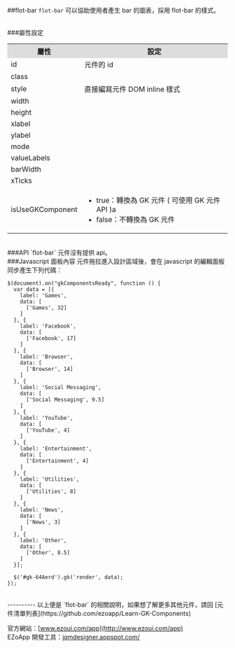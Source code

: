 ##flot-bar
`flot-bar` 可以協助使用者產生 bar 的圖表，採用 flot-bar 的樣式。   

<br/>
###屬性設定
<table>

<tr>
<th style="background:#ddd;">屬性</th>
<th style="background:#ddd;">設定</th>
</tr>

<tr>
<td>id</td>
<td>元件的 id</td>
</tr>

<tr>
<td>class</td>
<td></td>
</tr>

<tr>
<td>style</td>
<td>直接編寫元件 DOM inline 樣式</td>
</tr>

<tr>
<td>width</td>
<td></td>
</tr>

<tr>
<td>height</td>
<td></td>
</tr>

<tr>
<td>xlabel</td>
<td></td>
</tr>

<tr>
<td>ylabel</td>
<td></td>
</tr>

<tr>
<td>mode</td>
<td></td>
</tr>

<tr>
<td>valueLabels</td>
<td></td>
</tr>

<tr>
<td>barWidth</td>
<td></td>
</tr>

<tr>
<td>xTicks</td>
<td></td>
</tr>

<tr>
<td>isUseGKComponent</td>
<td><ul>
<li>true：轉換為 GK 元件 ( 可使用 GK 元件 API )a</li>
<li>false：不轉換為 GK 元件</li>
</ul></td>
</tr>

</table>

<br/>
###API
`flot-bar` 元件沒有提供 api。


<br/>
###Javascript 面板內容
元件拖拉進入設計區域後，會在 javascript 的編輯面板同步產生下列代碼：

	$(document).on("gkComponentsReady", function () {
	  var data = [{
	    label: 'Games',
	    data: [
	      ['Games', 32]
	    ]
	  }, {
	    label: 'Facebook',
	    data: [
	      ['Facebook', 17]
	    ]
	  }, {
	    label: 'Browser',
	    data: [
	      ['Browser', 14]
	    ]
	  }, {
	    label: 'Social Messaging',
	    data: [
	      ['Social Messaging', 9.5]
	    ]
	  }, {
	    label: 'YouTube',
	    data: [
	      ['YouTube', 4]
	    ]
	  }, {
	    label: 'Entertainment',
	    data: [
	      ['Entertainment', 4]
	    ]
	  }, {
	    label: 'Utilities',
	    data: [
	      ['Utilities', 8]
	    ]
	  }, {
	    label: 'News',
	    data: [
	      ['News', 3]
	    ]
	  }, {
	    label: 'Other',
	    data: [
	      ['Other', 8.5]
	    ]
	  }];
	
	  $('#gk-64Aerd').gk('render', data);
	});

<br/>
----------
以上便是 `flot-bar` 的相關說明，如果想了解更多其他元件，請回 [元件清單列表](https://github.com/ezoapp/Learn-GK-Components)  

官方網站：[www.ezoui.com/app](http://www.ezoui.com/app)  
EZoApp 開發工具：[jqmdesigner.appspot.com/](http://jqmdesigner.appspot.com/)




